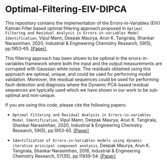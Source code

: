 # Optimal-Filtering-EIV-DIPCA

This repository contains the implementation of the Errors-in-Variables (EIV) Kalman Filter based optimal filtering approach proposed in `Optimal Filtering and Residual Analysis in Errors-in-variables Model Identification`, Vipul Mann, Deepak Maurya, Arun K. Tangirala, Shankar Narasimhan, 2020, Industrial & Engineering Chemistry Research, 59(5), pp.1953-65. <a href="https://pubs.acs.org/doi/10.1021/acs.iecr.9b04561">[Paper]</a>.

This filtering approach has been shown to be optimal in the errors-in-variables framework where both the input and the output measurements are corrupted with Gaussian white noise. The residuals obtained using this approach are optimal, unique, and could be used for performing model validation. Moreover, the residual sequences could be used for performing fault-detection and diagnosis where the Dynamic PCA-based residual sequences are typically used which we have shown in our work to be sub-optimal and non-unique. 


If you are using this code, please cite the following papers:
- `Optimal Filtering and Residual Analysis in Errors-in-variables Model Identification`, Vipul Mann, Deepak Maurya, Arun K. Tangirala, Shankar Narasimhan, 2020, Industrial & Engineering Chemistry Research, 59(5), pp.1953-65. <a href="https://pubs.acs.org/doi/10.1021/acs.iecr.9b04561">[Paper]</a>

- `Identification of Errors-in-Variables models using dynamic iterative principal component analysis`, Deepak Maurya, Arun K. Tangirala, Shankar Narasimhan, 2018, Industrial & Engineering Chemistry Research, 57(35), pp.11939-54. <a href="https://pubs.acs.org/doi/abs/10.1021/acs.iecr.8b01374">[Paper]</a>

